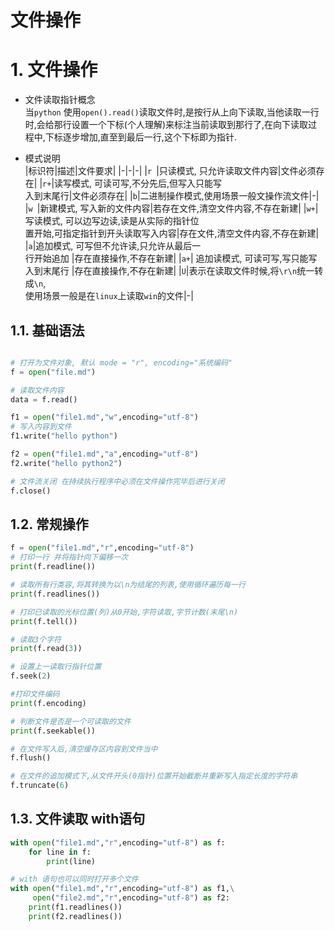 # 文件操作


# 1. 文件操作
- 文件读取指针概念  
当`python` 使用`open().read()`读取文件时,是按行从上向下读取,当他读取一行时,会给那行设置一个下标(个人理解)来标注当前读取到那行了,在向下读取过程中,下标逐步增加,直至到最后一行,这个下标即为指针.    

- 模式说明  
    |标识符|描述|文件要求|
    |-|-|-|
    |`r `|只读模式, 只允许读取文件内容|文件必须存在|
    |`r+`|读写模式, 可读可写,不分先后,但写入只能写<br/>入到末尾行|文件必须存在|
    |`b`|二进制操作模式,使用场景一般文操作流文件|-|
    |`w `|新建模式, 写入新的文件内容|若存在文件,清空文件内容,不存在新建|
    |`w+`|写读模式, 可以边写边读,读是从实际的指针位<br/>置开始,可指定指针到开头读取写入内容|存在文件,清空文件内容,不存在新建|
    |`a`|追加模式, 可写但不允许读,只允许从最后一<br/>行开始追加 |存在直接操作,不存在新建|
    |`a+`| 追加读模式, 可读可写,写只能写入到末尾行 |存在直接操作,不存在新建|
    |`U`|表示在读取文件时候,将`\r\n`统一转成`\n`,<br />使用场景一般是在`linux`上读取`win`的文件|-|

## 1.1. 基础语法 

```python

# 打开为文件对象, 默认 mode = "r", encoding="系统编码" 
f = open("file.md") 

# 读取文件内容
data = f.read()

f1 = open("file1.md","w",encoding="utf-8")
# 写入内容到文件 
f1.write("hello python")

f2 = open("file1.md","a",encoding="utf-8")
f2.write("hello python2")

# 文件流关闭 在持续执行程序中必须在文件操作完毕后进行关闭
f.close()

```

## 1.2. 常规操作
```python
f = open("file1.md","r",encoding="utf-8")
# 打印一行 并将指针向下偏移一次
print(f.readline())

# 读取所有行类容,将其转换为以\n为结尾的列表,使用循环遍历每一行
print(f.readlines())

# 打印已读取的光标位置(列)从0开始,字符读取,字节计数(末尾\n)
print(f.tell())

# 读取3个字符 
print(f.read(3))

# 设置上一读取行指针位置
f.seek(2)

#打印文件编码
print(f.encoding)

# 判断文件是否是一个可读取的文件
print(f.seekable())

# 在文件写入后,清空缓存区内容到文件当中
f.flush()

# 在文件的追加模式下,从文件开头(0指针)位置开始截断并重新写入指定长度的字符串
f.truncate(6)

```

## 1.3. 文件读取 with语句
```python
with open("file1.md","r",encoding="utf-8") as f:
    for line in f:
        print(line)

# with 语句也可以同时打开多个文件 
with open("file1.md","r",encoding="utf-8") as f1,\
     open("file2.md","r",encoding="utf-8") as f2:
    print(f1.readlines())
    print(f2.readlines())

```
